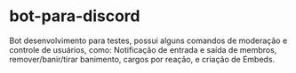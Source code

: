 # bot-para-discord
Bot desenvolvimento para testes, possui alguns comandos de moderação e controle de usuários, como: Notificação de entrada e saída de membros, remover/banir/tirar banimento, cargos por reação, e criação de Embeds.
